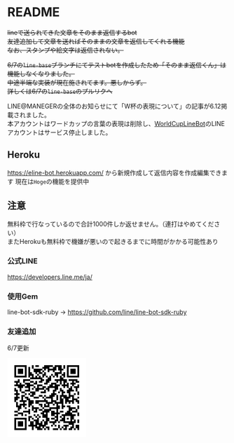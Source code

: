 # README

~~lineで送られてきた文章をそのまま返信するbot~~  
~~友達追加して文章を送ればそのままの文章を返信してくれる機能~~  
~~なお、スタンプや絵文字は返信されない。~~  

~~6/7の`line-base`ブランチにてテストbotを作成したため「そのまま返信くん」は機能しなくなりました。~~  
~~中途半端な実装が現在施されてます。悪しからず。~~  
~~詳しくは6/7の`line-base`のプルリクへ~~  

LINE@MANEGERの全体のお知らせにて「W杯の表現について」の記事が6.12掲載されました。  
本アカウントはワードカップの言葉の表現は削除し、[WorldCupLineBot](https://github.com/eknok/WorldCupLineBot)のLINEアカウントはサービス停止しました。

## Heroku
https://eline-bot.herokuapp.com/
から新規作成して返信内容を作成編集できます
現在は`Hoge`の機能を提供中

## 注意
無料枠で行なっているので合計1000件しか返せません。（連打はやめてください）  
またHerokuも無料枠で機嫌が悪いので起きるまでに時間がかかる可能性あり  

### 公式LINE
https://developers.line.me/ja/

### 使用Gem

line-bot-sdk-ruby -> https://github.com/line/line-bot-sdk-ruby


### 友達追加
6/7更新  

![eline-botQRコード](/sample_image/eline-bot.png)
